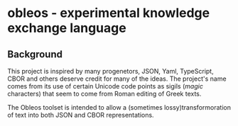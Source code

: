 # obleos - experimental knowledge exchange language

## Background

This project is inspired by many progenetors,
JSON, Yaml, TypeScript, CBOR and others deserve credit for many of the ideas.   The project's name comes from its use of certain Unicode code points as sigils (_magic_ characters) that seem to come from Roman editing of Greek texts.

The Obleos toolset is intended to allow a (sometimes lossy)transformoration of text into both JSON and CBOR representations.
